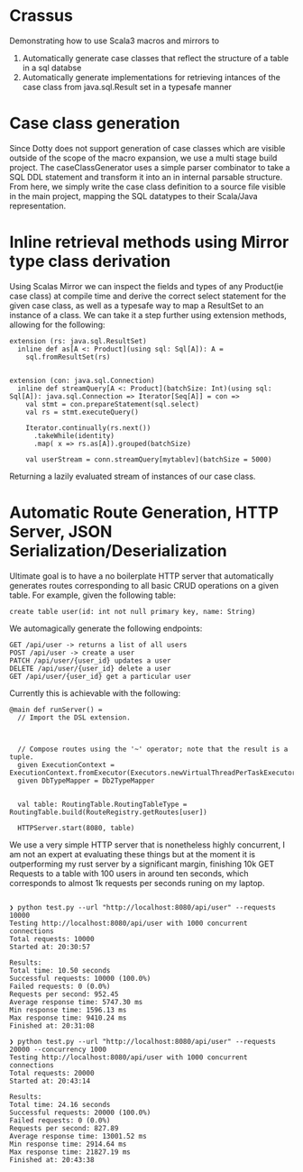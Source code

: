 # Crassus

Demonstrating how to use Scala3 macros and mirrors to 
1. Automatically generate case classes that reflect the structure of a table in a sql databse
2. Automatically generate implementations for retrieving intances of the case class from java.sql.Result set in a typesafe manner

# Case class generation

Since Dotty does not support generation of case classes which are visible outside of the scope of the macro expansion, we use a multi stage build project. The caseClassGenerator uses a simple parser
combinator to take a SQL DDL statement and transform it into an in internal parsable structure. From here, we simply write the case class definition to a source file visible in the main project,
mapping the SQL datatypes to their Scala/Java representation.

# Inline retrieval methods using Mirror type class derivation

Using Scalas Mirror we can inspect the fields and types of any Product(ie case class) at compile time and derive the correct select statement for the given case class, as well as a typesafe way 
to map a ResultSet to an instance of a class. We can take it a step further using extension methods, allowing for the following:

```
extension (rs: java.sql.ResultSet)
  inline def as[A <: Product](using sql: Sql[A]): A =
    sql.fromResultSet(rs)


extension (con: java.sql.Connection)
  inline def streamQuery[A <: Product](batchSize: Int)(using sql: Sql[A]): java.sql.Connection => Iterator[Seq[A]] = con =>
    val stmt = con.prepareStatement(sql.select)
    val rs = stmt.executeQuery()

    Iterator.continually(rs.next())
      .takeWhile(identity)
      .map( x => rs.as[A]).grouped(batchSize)
```

```
    val userStream = conn.streamQuery[mytablev](batchSize = 5000)
```
Returning a lazily evaluated stream of instances of our case class.

# Automatic Route Generation, HTTP Server, JSON Serialization/Deserialization

Ultimate goal is to have a no boilerplate HTTP server that automatically generates routes corresponding to all basic CRUD operations on a given table. For example, given the following table:

```
create table user(id: int not null primary key, name: String)
```

We automagically generate the following endpoints:

```
GET /api/user -> returns a list of all users
POST /api/user -> create a user
PATCH /api/user/{user_id} updates a user
DELETE /api/user/{user_id} delete a user
GET /api/user/{user_id} get a particular user
```


Currently this is achievable with the following:


```
@main def runServer() =
  // Import the DSL extension.



  // Compose routes using the '~' operator; note that the result is a tuple.
  given ExecutionContext = ExecutionContext.fromExecutor(Executors.newVirtualThreadPerTaskExecutor())
  given DbTypeMapper = Db2TypeMapper


  val table: RoutingTable.RoutingTableType = RoutingTable.build(RouteRegistry.getRoutes[user])

  HTTPServer.start(8080, table)

```

We use a very simple HTTP server that is nonetheless highly concurrent, I am not an expert at evaluating these things but at the moment it is outperforming my rust server by a significant margin, finishing 10k GET Requests to a table with 100 users in around ten seconds, which corresponds to almost 1k requests per seconds runing on my laptop.

```

❯ python test.py --url "http://localhost:8080/api/user" --requests 10000
Testing http://localhost:8080/api/user with 1000 concurrent connections
Total requests: 10000
Started at: 20:30:57

Results:
Total time: 10.50 seconds
Successful requests: 10000 (100.0%)
Failed requests: 0 (0.0%)
Requests per second: 952.45
Average response time: 5747.30 ms
Min response time: 1596.13 ms
Max response time: 9410.24 ms
Finished at: 20:31:08

```
```
❯ python test.py --url "http://localhost:8080/api/user" --requests 20000 --concurrency 1000
Testing http://localhost:8080/api/user with 1000 concurrent connections
Total requests: 20000
Started at: 20:43:14

Results:
Total time: 24.16 seconds
Successful requests: 20000 (100.0%)
Failed requests: 0 (0.0%)
Requests per second: 827.89
Average response time: 13001.52 ms
Min response time: 2914.64 ms
Max response time: 21827.19 ms
Finished at: 20:43:38

```

